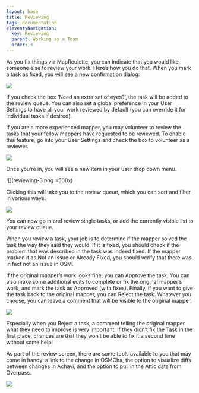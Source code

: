 ```yaml
---
layout: base
title: Reviewing
tags: documentation
eleventyNavigation:
  key: Reviewing
  parent: Working as a Team
  order: 3
---
```


As you fix things via MapRoulette, you can indicate that you would like someone else to review your work. Here’s how you do that. When you mark a task as fixed, you will see a new confirmation dialog:

![](reviewing-1.png)

If you check the box ‘Need an extra set of eyes?’, the task will be added to the review queue. You can also set a global preference in your User Settings to have all your work reviewed by default (you can override it for individual tasks if desired).

If you are a more experienced mapper, you may volunteer to review the tasks that your fellow mappers have requested to be reviewed. To enable this feature, go into your User Settings and check the box to volunteer as a reviewer.

![](reviewing-2.png)

Once you’re in, you will see a new item in your user drop down menu.

![](reviewing-3.png =500x)

Clicking this will take you to the review queue, which you can sort and filter in various ways.

![](reviewing-4.png)

You can now go in and review single tasks, or add the currently visible list to your review queue.

When you review a task, your job is to determine if the mapper solved the task the way they said they would. If it is fixed, you should check if the problem that was described in the task was indeed fixed. If the mapper marked it as Not an Issue or Already Fixed, you should verify that there was in fact not an issue in OSM.

If the original mapper’s work looks fine, you can Approve the task. You can also make some additional edits to complete or fix the original mapper’s work, and mark the task as Approved (with fixes). Finally, if you want to give the task back to the original mapper, you can Reject the task. Whatever you choose, you can leave a comment that will be visible to the original mapper.

![](reviewing-5.png)

Especially when you Reject a task, a comment telling the original mapper what they need to improve is very important. If they didn’t fix the Task in the first place, chances are that they won’t be able to fix it a second time without some help!

As part of the review screen, there are some tools available to you that may come in handy: a link to the change in OSMCha, the option to visualize diffs between changes in Achavi, and the option to pull in the Attic data from Overpass.

![](reviewing-6.png)
